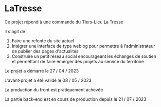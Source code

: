 # LaTresse

Ce projet répond à une commande du Tiers-Lieu La Tresse

Il s'agit de

1. Faire une refonte du site actuel
2. Intégrer une interface de type weblog pour permettre à l'administrateur de publier des pages d'actualités
3. Construire un petit réseau social encourageant les échanges de soutien et permettant de faire émerger des projets au service du territoire

Le projet a démarré le 27 / 04 / 2023

L'avant-projet a été validé le 08 / 05 / 2023

La production du front est pratiquement achevée

La partie back-end est en cours de production depuis le 21 / 07 / 2023
